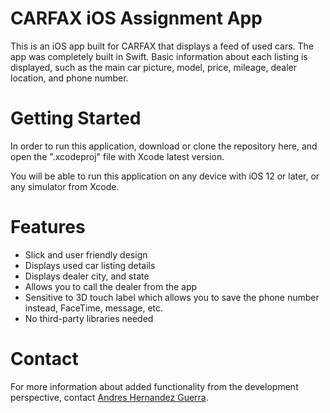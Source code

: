 # CARFAX iOS Assignment App

This is an iOS app built for CARFAX that displays a feed of used cars. The app was completely built in Swift. 
Basic information about each listing is displayed, such as the main car picture, model, price, mileage, dealer 
location, and phone number.


# Getting Started 

In order to run this application, download or clone the repository here, and open the ".xcodeproj" file with 
Xcode latest version.

You will be able to run this application on any device with iOS 12 or later, or any simulator from Xcode.


# Features

- Slick and user friendly design
- Displays used car listing details
- Displays dealer city, and state
- Allows you to call the dealer from the app
- Sensitive to 3D touch label which allows you to save the phone number instead, FaceTime, message, etc.
- No third-party libraries needed


# Contact

For more information about added functionality from the development perspective, contact 
[Andres Hernandez Guerra](mailto:a.hernandez@duke.edu?subject=CARFAX%20iOS%20Assignment%20Inquiry).

